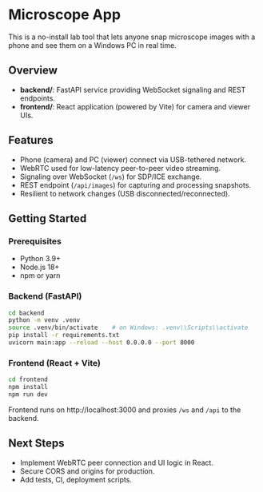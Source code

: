 # Microscope App

This is a no-install lab tool that lets anyone snap microscope images with a phone and see them on a Windows PC in real time.

## Overview

- **backend/**: FastAPI service providing WebSocket signaling and REST endpoints.
- **frontend/**: React application (powered by Vite) for camera and viewer UIs.

## Features

- Phone (camera) and PC (viewer) connect via USB-tethered network.
- WebRTC used for low-latency peer-to-peer video streaming.
- Signaling over WebSocket (`/ws`) for SDP/ICE exchange.
- REST endpoint (`/api/images`) for capturing and processing snapshots.
- Resilient to network changes (USB disconnected/reconnected).

## Getting Started

### Prerequisites

- Python 3.9+
- Node.js 18+
- npm or yarn

### Backend (FastAPI)

```bash
cd backend
python -m venv .venv
source .venv/bin/activate    # on Windows: .venv\\Scripts\\activate
pip install -r requirements.txt
uvicorn main:app --reload --host 0.0.0.0 --port 8000
```

### Frontend (React + Vite)

```bash
cd frontend
npm install
npm run dev
```

Frontend runs on http://localhost:3000 and proxies `/ws` and `/api` to the backend.

## Next Steps

- Implement WebRTC peer connection and UI logic in React.
- Secure CORS and origins for production.
- Add tests, CI, deployment scripts.